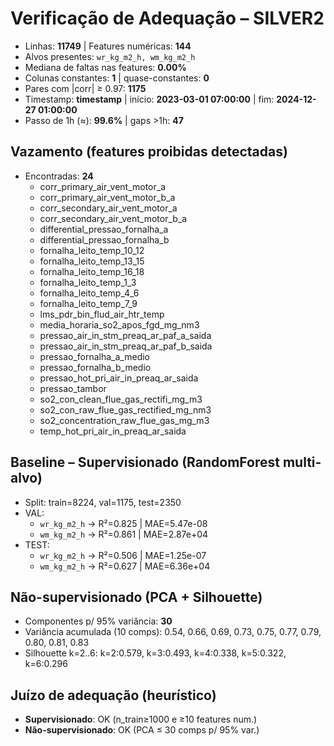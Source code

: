 # Verificação de Adequação – SILVER2

- Linhas: **11749**  |  Features numéricas: **144**
- Alvos presentes: `wr_kg_m2_h, wm_kg_m2_h`
- Mediana de faltas nas features: **0.00%**
- Colunas constantes: **1**  | quase-constantes: **0**
- Pares com |corr| ≥ 0.97: **1175**
- Timestamp: **timestamp** | início: **2023-03-01 07:00:00** | fim: **2024-12-27 01:00:00**
- Passo de 1h (≈): **99.6%** | gaps >1h: **47**

## Vazamento (features proibidas detectadas)
- Encontradas: **24**
  - corr_primary_air_vent_motor_a
  - corr_primary_air_vent_motor_b_a
  - corr_secondary_air_vent_motor_a
  - corr_secondary_air_vent_motor_b_a
  - differential_pressao_fornalha_a
  - differential_pressao_fornalha_b
  - fornalha_leito_temp_10_12
  - fornalha_leito_temp_13_15
  - fornalha_leito_temp_16_18
  - fornalha_leito_temp_1_3
  - fornalha_leito_temp_4_6
  - fornalha_leito_temp_7_9
  - lms_pdr_bin_flud_air_htr_temp
  - media_horaria_so2_apos_fgd_mg_nm3
  - pressao_air_in_stm_preaq_ar_paf_a_saida
  - pressao_air_in_stm_preaq_ar_paf_b_saida
  - pressao_fornalha_a_medio
  - pressao_fornalha_b_medio
  - pressao_hot_pri_air_in_preaq_ar_saida
  - pressao_tambor
  - so2_con_clean_flue_gas_rectifi_mg_m3
  - so2_con_raw_flue_gas_rectified_mg_nm3
  - so2_concentration_raw_flue_gas_mg_m3
  - temp_hot_pri_air_in_preaq_ar_saida

## Baseline – Supervisionado (RandomForest multi-alvo)
- Split: train=8224, val=1175, test=2350
- VAL:
  - `wr_kg_m2_h` → R²=0.825 | MAE=5.47e-08
  - `wm_kg_m2_h` → R²=0.861 | MAE=2.87e+04
- TEST:
  - `wr_kg_m2_h` → R²=0.506 | MAE=1.25e-07
  - `wm_kg_m2_h` → R²=0.627 | MAE=6.36e+04

## Não-supervisionado (PCA + Silhouette)
- Componentes p/ 95% variância: **30**
- Variância acumulada (10 comps): 0.54, 0.66, 0.69, 0.73, 0.75, 0.77, 0.79, 0.80, 0.81, 0.83
- Silhouette k=2..6: k=2:0.579, k=3:0.493, k=4:0.338, k=5:0.322, k=6:0.296

## Juízo de adequação (heurístico)
- **Supervisionado**: OK (n_train≥1000 e ≥10 features num.)
- **Não-supervisionado**: OK (PCA ≤ 30 comps p/ 95% var.)